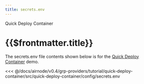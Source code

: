 ```yaml
---
title: secrets.env
---
```


<TitleSpan>Quick Deploy Container</TitleSpan>

# {{$frontmatter.title}}

The secrets.env file contents shown below is for the
[Quick Deploy Container](./) demo.

<!-- prettier-ignore -->
<<< @/docs/airnode/v0.4/grp-providers/tutorial/quick-deploy-container/src/quick-deploy-container/config/secrets.env
